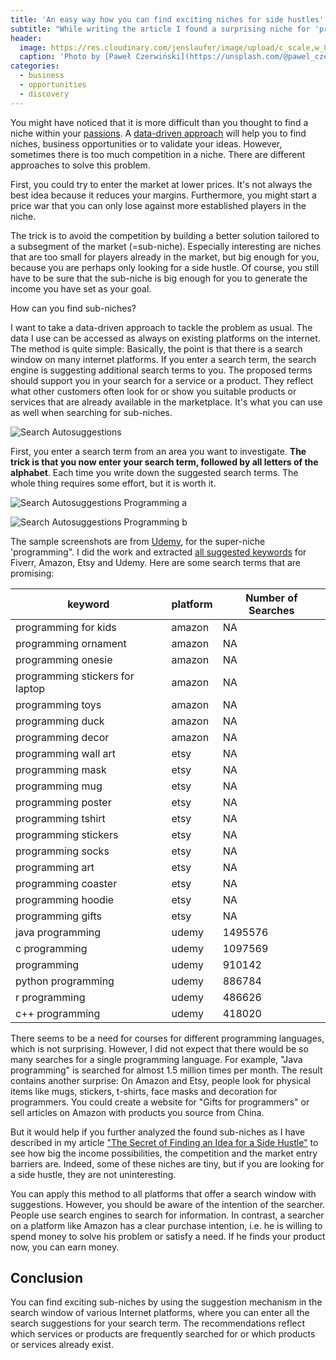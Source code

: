 ```yaml
---
title: 'An easy way how you can find exciting niches for side hustles'
subtitle: "While writing the article I found a surprising niche for 'programming' accidentally"
header:
  image: https://res.cloudinary.com/jenslaufer/image/upload/c_scale,w_800/v1604080271/pawel-czerwinski-C6_IeLujUxU-unsplash.jpg
  caption: 'Photo by [Paweł Czerwiński](https://unsplash.com/@pawel_czerwinski?utm_source=unsplash&amp;utm_medium=referral&amp;utm_content=creditCopyText) [**Unsplash**](https://unsplash.com/s/photos/niche?utm_source=unsplash&amp;utm_medium=referral&amp;utm_content=creditCopyText)'
categories:
  - business
  - opportunities
  - discovery
---
```


You might have noticed that it is more difficult than you thought to find a niche within your [passions](https://insights5.com/business/opportunities/discovery/where_do_i_start_a_business/). A [data-driven approach](/business/opportunities/discovery/the_secret_of_finding_at_idea_for_a_side_hustle/) will help you to find niches, business opportunities or to validate your ideas. However, sometimes there is too much competition in a niche. There are different approaches to solve this problem.

First, you could try to enter the market at lower prices. It's not always the best idea because it reduces your margins. Furthermore, you might start a price war that you can only lose against more established players in the niche.

The trick is to avoid the competition by building a better solution tailored to a subsegment of the market (=sub-niche). Especially interesting are niches that are too small for players already in the market, but big enough for you, because you are perhaps only looking for a side hustle. Of course, you still have to be sure that the sub-niche is big enough for you to generate the income you have set as your goal.

How can you find sub-niches?

I want to take a data-driven approach to tackle the problem as usual. The data I use can be accessed as always on existing platforms on the internet. The method is quite simple: Basically, the point is that there is a search window on many internet platforms. If you enter a search term, the search engine is suggesting additional search terms to you. The proposed terms should support you in your search for a service or a product. They reflect what other customers often look for or show you suitable products or services that are already available in the marketplace. It's what you can use as well when searching for sub-niches.

![Search Autosuggestions](https://res.cloudinary.com/jenslaufer/image/upload/c_scale,w_300/v1602483862/search_autosuggestions.png)

First, you enter a search term from an area you want to investigate. **The trick is that you now enter your search term, followed by all letters of the alphabet**. Each time you write down the suggested search terms. The whole thing requires some effort, but it is worth it.

![Search Autosuggestions Programming a](https://res.cloudinary.com/jenslaufer/image/upload/c_scale,w_300/v1602484287/search_autosuggestions_programming_a.png)

![Search Autosuggestions Programming b](https://res.cloudinary.com/jenslaufer/image/upload/c_scale,w_300/v1602484287/search_autosuggestions_programming_b.png)

The sample screenshots are from [Udemy](https://udemy.com), for the super-niche 'programming". I did the work and extracted [all suggested keywords](programming_subniches.csv) for Fiverr, Amazon, Etsy and Udemy. Here are some search terms that are promising:

| keyword                         | platform | Number of Searches |
| ------------------------------- | -------- | ------------------ |
| programming for kids            | amazon   | NA                 |
| programming ornament            | amazon   | NA                 |
| programming onesie              | amazon   | NA                 |
| programming stickers for laptop | amazon   | NA                 |
| programming toys                | amazon   | NA                 |
| programming duck                | amazon   | NA                 |
| programming decor               | amazon   | NA                 |
| programming wall art            | etsy     | NA                 |
| programming mask                | etsy     | NA                 |
| programming mug                 | etsy     | NA                 |
| programming poster              | etsy     | NA                 |
| programming tshirt              | etsy     | NA                 |
| programming stickers            | etsy     | NA                 |
| programming socks               | etsy     | NA                 |
| programming art                 | etsy     | NA                 |
| programming coaster             | etsy     | NA                 |
| programming hoodie              | etsy     | NA                 |
| programming gifts               | etsy     | NA                 |
| java programming                | udemy    | 1495576            |
| c programming                   | udemy    | 1097569            |
| programming                     | udemy    | 910142             |
| python programming              | udemy    | 886784             |
| r programming                   | udemy    | 486626             |
| c++ programming                 | udemy    | 418020             |

There seems to be a need for courses for different programming languages, which is not surprising. However, I did not expect that there would be so many searches for a single programming language. For example, "Java programming" is searched for almost 1.5 million times per month.
The result contains another surprise: On Amazon and Etsy, people look for physical items like mugs, stickers, t-shirts, face masks and decoration for programmers. You could create a website for "Gifts for programmers" or sell articles on Amazon with products you source from China.

But it would help if you further analyzed the found sub-niches as I have described in my article ["The Secret of Finding an Idea for a Side Hustle"](/business/opportunities/discovery/the_secret_of_finding_an_idea_for_a_side_hustle/) to see how big the income possibilities, the competition and the market entry barriers are. Indeed, some of these niches are tiny, but if you are looking for a side hustle, they are not uninteresting.

You can apply this method to all platforms that offer a search window with suggestions. However, you should be aware of the intention of the searcher. People use search engines to search for information. In contrast, a searcher on a platform like Amazon has a clear purchase intention, i.e. he is willing to spend money to solve his problem or satisfy a need. If he finds your product now, you can earn money.

## Conclusion

You can find exciting sub-niches by using the suggestion mechanism in the search window of various Internet platforms, where you can enter all the search suggestions for your search term. The recommendations reflect which services or products are frequently searched for or which products or services already exist.

